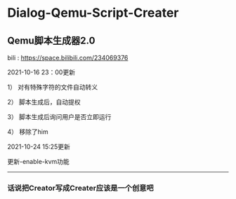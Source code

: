 # Dialog-Qemu-Script-Creater
## Qemu脚本生成器2.0

bili : https://space.bilibili.com/234069376

2021-10-16 23：00更新

  1）  对有特殊字符的文件自动转义
  
  2）  脚本生成后，自动提权
  
  3）  脚本生成后询问用户是否立即运行
  
  4）  移除了him

2021-10-24 15:25更新

  更新-enable-kvm功能
  
  ---
  ### 话说把Creator写成Creater应该是一个创意吧
